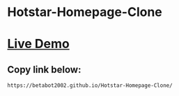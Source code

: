 # Hotstar-Homepage-Clone

<h1><a href="https://betabot2002.github.io/Hotstar-Homepage-Clone/" target="_blank" >Live Demo</a></h1>


<h2>Copy link below:</h2>

```
https://betabot2002.github.io/Hotstar-Homepage-Clone/
```

